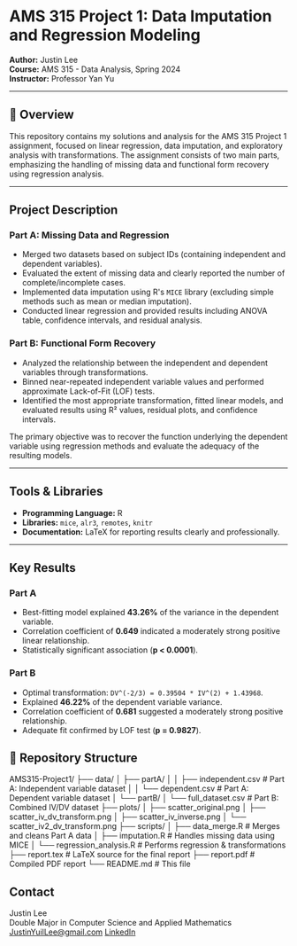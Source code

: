 # AMS 315 Project 1: Data Imputation and Regression Modeling

**Author:** Justin Lee  
**Course:** AMS 315 - Data Analysis, Spring 2024  
**Instructor:** Professor Yan Yu

---

## 📌 Overview
This repository contains my solutions and analysis for the AMS 315 Project 1 assignment, focused on linear regression, data imputation, and exploratory analysis with transformations. The assignment consists of two main parts, emphasizing the handling of missing data and functional form recovery using regression analysis.

---

## Project Description

### Part A: Missing Data and Regression
- Merged two datasets based on subject IDs (containing independent and dependent variables).
- Evaluated the extent of missing data and clearly reported the number of complete/incomplete cases.
- Implemented data imputation using R's `MICE` library (excluding simple methods such as mean or median imputation).
- Conducted linear regression and provided results including ANOVA table, confidence intervals, and residual analysis.

### Part B: Functional Form Recovery
- Analyzed the relationship between the independent and dependent variables through transformations.
- Binned near-repeated independent variable values and performed approximate Lack-of-Fit (LOF) tests.
- Identified the most appropriate transformation, fitted linear models, and evaluated results using R² values, residual plots, and confidence intervals.

The primary objective was to recover the function underlying the dependent variable using regression methods and evaluate the adequacy of the resulting models.

---

## Tools & Libraries
- **Programming Language:** R
- **Libraries:** `mice`, `alr3`, `remotes`, `knitr`
- **Documentation:** LaTeX for reporting results clearly and professionally.

---

## Key Results

### Part A
- Best-fitting model explained **43.26%** of the variance in the dependent variable.
- Correlation coefficient of **0.649** indicated a moderately strong positive linear relationship.
- Statistically significant association (**p < 0.0001**).

### Part B
- Optimal transformation: `DV^(-2/3) = 0.39504 * IV^(2) + 1.43968`.
- Explained **46.22%** of the dependent variable variance.
- Correlation coefficient of **0.681** suggested a moderately strong positive relationship.
- Adequate fit confirmed by LOF test (**p = 0.9827**).

## 📁 Repository Structure
AMS315-Project1/ ├── data/ │ ├── partA/ │ │ ├── independent.csv # Part A: Independent variable dataset │ │ └── dependent.csv # Part A: Dependent variable dataset │ └── partB/ │ └── full_dataset.csv # Part B: Combined IV/DV dataset ├── plots/ │ ├── scatter_original.png │ ├── scatter_iv_dv_transform.png │ ├── scatter_iv_inverse.png │ └── scatter_iv2_dv_transform.png ├── scripts/ │ ├── data_merge.R # Merges and cleans Part A data │ ├── imputation.R # Handles missing data using MICE │ └── regression_analysis.R # Performs regression & transformations ├── report.tex # LaTeX source for the final report ├── report.pdf # Compiled PDF report └── README.md # This file

## Contact
Justin Lee  
Double Major in Computer Science and Applied Mathematics
JustinYuilLee@gmail.com
[LinkedIn](https://www.linkedin.com/in/justinyuillee/)
